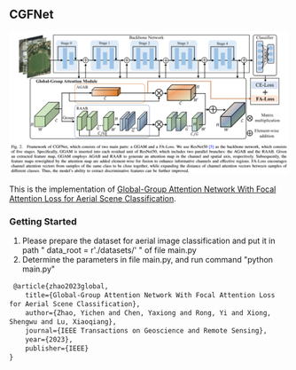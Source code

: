 ## CGFNet

![alt text](image.png)

This is the implementation of [Global-Group Attention Network With Focal
Attention Loss for Aerial Scene Classification](https://ieeexplore.ieee.org/document/10356044). 

### Getting Started
1. Please prepare the dataset for aerial image classification and put it in path " data_root = r'./datasets/' " of file main\.py
2. Determine the parameters in file main\.py, and run command "python main\.py"
>
     @article{zhao2023global,
        title={Global-Group Attention Network With Focal Attention Loss for Aerial Scene Classification},
        author={Zhao, Yichen and Chen, Yaxiong and Rong, Yi and Xiong, Shengwu and Lu, Xiaoqiang},
        journal={IEEE Transactions on Geoscience and Remote Sensing},
        year={2023},
        publisher={IEEE}
    }

